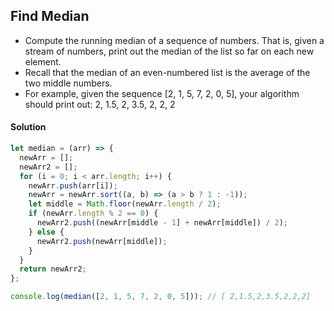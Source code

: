 ## Find Median 

- Compute the running median of a sequence of numbers. That is, given a stream of numbers, print out the median of the list so far on each new element.
- Recall that the median of an even-numbered list is the average of the two middle numbers.
- For example, given the sequence [2, 1, 5, 7, 2, 0, 5], your algorithm should print out: 2, 1.5, 2, 3.5, 2, 2, 2

#### Solution
```js
let median = (arr) => {
  newArr = [];
  newArr2 = [];
  for (i = 0; i < arr.length; i++) {
    newArr.push(arr[i]);
    newArr = newArr.sort((a, b) => (a > b ? 1 : -1));
    let middle = Math.floor(newArr.length / 2);
    if (newArr.length % 2 == 0) {
      newArr2.push((newArr[middle - 1] + newArr[middle]) / 2);
    } else {
      newArr2.push(newArr[middle]);
    }
  }
  return newArr2;
};

console.log(median([2, 1, 5, 7, 2, 0, 5])); // [ 2,1.5,2,3.5,2,2,2]
```
